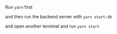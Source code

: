 Run `yarn` first

and then run the backend server with
`yarn start:db`

and open another terminal and run `yarn start`
